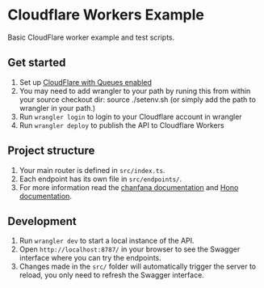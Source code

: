 # Cloudflare Workers Example 
Basic CloudFlare worker example and test scripts.

## Get started

1. Set up [CloudFlare with Queues enabled](https://developers.cloudflare.com/queues/get-started/)
2. You may need to add wrangler to your path by runing this from within your source checkout dir: source ./setenv.sh (or simply add the path to wrangler in your path.)
3. Run `wrangler login` to login to your Cloudflare account in wrangler
4. Run `wrangler deploy` to publish the API to Cloudflare Workers

## Project structure

1. Your main router is defined in `src/index.ts`.
2. Each endpoint has its own file in `src/endpoints/`.
3. For more information read the [chanfana documentation](https://chanfana.pages.dev/) and [Hono documentation](https://hono.dev/docs).

## Development

1. Run `wrangler dev` to start a local instance of the API.
2. Open `http://localhost:8787/` in your browser to see the Swagger interface where you can try the endpoints.
3. Changes made in the `src/` folder will automatically trigger the server to reload, you only need to refresh the Swagger interface.
